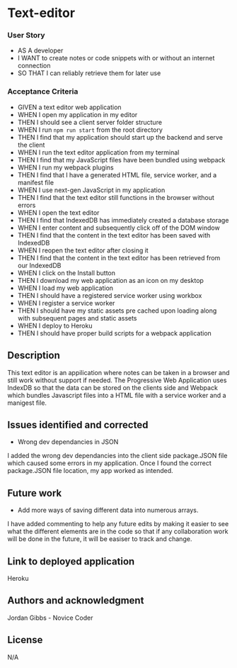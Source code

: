 # Text-editor

### User Story

- AS A developer
- I WANT to create notes or code snippets with or without an internet connection
- SO THAT I can reliably retrieve them for later use

### Acceptance Criteria

- GIVEN a text editor web application
- WHEN I open my application in my editor
- THEN I should see a client server folder structure
- WHEN I run `npm run start` from the root directory
- THEN I find that my application should start up the backend and serve the client
- WHEN I run the text editor application from my terminal
- THEN I find that my JavaScript files have been bundled using webpack
- WHEN I run my webpack plugins
- THEN I find that I have a generated HTML file, service worker, and a manifest file
- WHEN I use next-gen JavaScript in my application
- THEN I find that the text editor still functions in the browser without errors
- WHEN I open the text editor
- THEN I find that IndexedDB has immediately created a database storage
- WHEN I enter content and subsequently click off of the DOM window
- THEN I find that the content in the text editor has been saved with IndexedDB
- WHEN I reopen the text editor after closing it
- THEN I find that the content in the text editor has been retrieved from our IndexedDB
- WHEN I click on the Install button
- THEN I download my web application as an icon on my desktop
- WHEN I load my web application
- THEN I should have a registered service worker using workbox
- WHEN I register a service worker
- THEN I should have my static assets pre cached upon loading along with subsequent pages and static assets
- WHEN I deploy to Heroku
- THEN I should have proper build scripts for a webpack application

##  Description

This text editor is an appilication where notes can be taken in a browser and still work without support if needed. The Progressive Web Application uses IndexDB so that the data can be stored on the clients side and Webpack which bundles Javascript files into a HTML file with a service worker and a manigest file.

## Issues identified and corrected

- Wrong dev dependancies in JSON

I added the wrong dev dependancies into the client side package.JSON file which caused some errors in my application. Once I found the correct package.JSON file location, my app worked as intended.

## Future work
  
- Add more ways of saving different data into numerous arrays.

I have added commenting to help any future edits by making it easier to see what the different elements are in the code so that if any collaboration work will be done in the future, it will be easiser to track and change.

## Link to deployed application

Heroku

## Authors and acknowledgment

Jordan Gibbs - Novice Coder

## License

N/A
